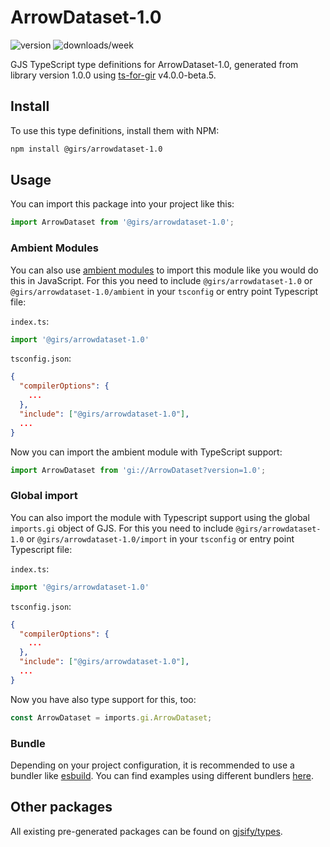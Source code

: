 
# ArrowDataset-1.0

![version](https://img.shields.io/npm/v/@girs/arrowdataset-1.0)
![downloads/week](https://img.shields.io/npm/dw/@girs/arrowdataset-1.0)


GJS TypeScript type definitions for ArrowDataset-1.0, generated from library version 1.0.0 using [ts-for-gir](https://github.com/gjsify/ts-for-gir) v4.0.0-beta.5.


## Install

To use this type definitions, install them with NPM:
```bash
npm install @girs/arrowdataset-1.0
```

## Usage

You can import this package into your project like this:
```ts
import ArrowDataset from '@girs/arrowdataset-1.0';
```

### Ambient Modules

You can also use [ambient modules](https://github.com/gjsify/ts-for-gir/tree/main/packages/cli#ambient-modules) to import this module like you would do this in JavaScript.
For this you need to include `@girs/arrowdataset-1.0` or `@girs/arrowdataset-1.0/ambient` in your `tsconfig` or entry point Typescript file:

`index.ts`:
```ts
import '@girs/arrowdataset-1.0'
```

`tsconfig.json`:
```json
{
  "compilerOptions": {
    ...
  },
  "include": ["@girs/arrowdataset-1.0"],
  ...
}
```

Now you can import the ambient module with TypeScript support: 

```ts
import ArrowDataset from 'gi://ArrowDataset?version=1.0';
```

### Global import

You can also import the module with Typescript support using the global `imports.gi` object of GJS.
For this you need to include `@girs/arrowdataset-1.0` or `@girs/arrowdataset-1.0/import` in your `tsconfig` or entry point Typescript file:

`index.ts`:
```ts
import '@girs/arrowdataset-1.0'
```

`tsconfig.json`:
```json
{
  "compilerOptions": {
    ...
  },
  "include": ["@girs/arrowdataset-1.0"],
  ...
}
```

Now you have also type support for this, too:

```ts
const ArrowDataset = imports.gi.ArrowDataset;
```

### Bundle

Depending on your project configuration, it is recommended to use a bundler like [esbuild](https://esbuild.github.io/). You can find examples using different bundlers [here](https://github.com/gjsify/ts-for-gir/tree/main/examples).

## Other packages

All existing pre-generated packages can be found on [gjsify/types](https://github.com/gjsify/types).

